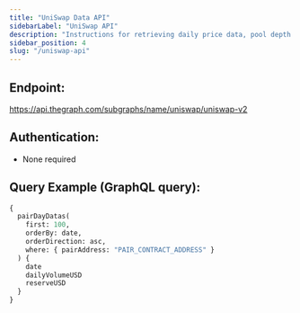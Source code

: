 ```yaml
---
title: "UniSwap Data API"
sidebarLabel: "UniSwap API"
description: "Instructions for retrieving daily price data, pool depth data, and stablecoin dominance data from UniSwap using free public APIs."
sidebar_position: 4
slug: "/uniswap-api"
---
```

## Endpoint:
https://api.thegraph.com/subgraphs/name/uniswap/uniswap-v2

## Authentication:
- None required

## Query Example (GraphQL query):
```graphql
{
  pairDayDatas(
    first: 100,
    orderBy: date,
    orderDirection: asc,
    where: { pairAddress: "PAIR_CONTRACT_ADDRESS" }
  ) {
    date
    dailyVolumeUSD
    reserveUSD
  }
}
```